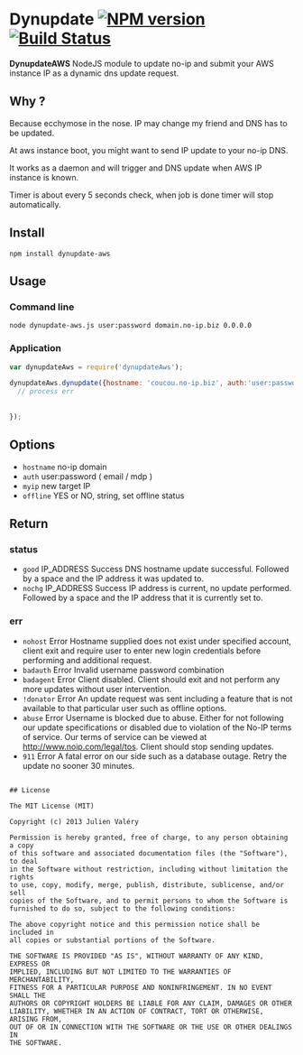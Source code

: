 # Dynupdate [![NPM version](https://badge.fury.io/js/dynupdate-aws.png)](http://badge.fury.io/js/dynupdate-aws) [![Build Status](https://travis-ci.org/darul75/dynupdate-aws.png?branch=master)](https://travis-ci.org/darul75/dynupdate-aws)

**DynupdateAWS** NodeJS module to update no-ip and submit your AWS instance IP as a dynamic dns update request.

## Why ?

Because ecchymose in the nose. IP may change my friend and DNS has to be updated.

At aws instance boot, you might want to send IP update to your no-ip DNS.

It works as a daemon and will trigger and DNS update when AWS IP instance is known.

Timer is about every 5 seconds check, when job is done timer will stop automatically.

## Install

~~~
npm install dynupdate-aws
~~~

## Usage

### Command line
```
node dynupdate-aws.js user:password domain.no-ip.biz 0.0.0.0
```

### Application
```javascript
var dynupdateAws = require('dynupdateAws');

dynupdateAws.dynupdate({hostname: 'coucou.no-ip.biz', auth:'user:password', myip: '0.0.0.0'}, function(err, status) {
  // process err
  
  
});
```

## Options

* `hostname` no-ip domain 
* `auth` user:password ( email / mdp )
* `myip` new target IP
* `offline` YES or NO, string, set offline status
        
## Return    

### status
* `good` IP_ADDRESS Success DNS hostname update successful. Followed by a space and the IP address it was updated to.
* `nochg` IP_ADDRESS  Success IP address is current, no update performed. Followed by a space and the IP address that it is currently set to.

### err
* `nohost`  Error Hostname supplied does not exist under specified account, client exit and require user to enter new login credentials before performing and additional request.
* `badauth`  Error Invalid username password combination
* `badagent` Error Client disabled. Client should exit and not perform any more updates without user intervention.
* `!donator` Error An update request was sent including a feature that is not available to that particular user such as offline options.
* `abuse` Error Username is blocked due to abuse. Either for not following our update specifications or disabled due to violation of the No-IP terms of service. Our terms of service can be viewed at http://www.noip.com/legal/tos. Client should stop sending updates.
* `911` Error A fatal error on our side such as a database outage. Retry the update no sooner 30 minutes.
~~~

## License

The MIT License (MIT)

Copyright (c) 2013 Julien Valéry

Permission is hereby granted, free of charge, to any person obtaining a copy
of this software and associated documentation files (the "Software"), to deal
in the Software without restriction, including without limitation the rights
to use, copy, modify, merge, publish, distribute, sublicense, and/or sell
copies of the Software, and to permit persons to whom the Software is
furnished to do so, subject to the following conditions:

The above copyright notice and this permission notice shall be included in
all copies or substantial portions of the Software.

THE SOFTWARE IS PROVIDED "AS IS", WITHOUT WARRANTY OF ANY KIND, EXPRESS OR
IMPLIED, INCLUDING BUT NOT LIMITED TO THE WARRANTIES OF MERCHANTABILITY,
FITNESS FOR A PARTICULAR PURPOSE AND NONINFRINGEMENT. IN NO EVENT SHALL THE
AUTHORS OR COPYRIGHT HOLDERS BE LIABLE FOR ANY CLAIM, DAMAGES OR OTHER
LIABILITY, WHETHER IN AN ACTION OF CONTRACT, TORT OR OTHERWISE, ARISING FROM,
OUT OF OR IN CONNECTION WITH THE SOFTWARE OR THE USE OR OTHER DEALINGS IN
THE SOFTWARE.
